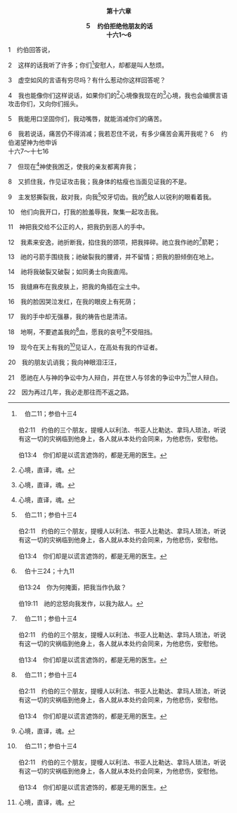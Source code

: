 <p style="text-align:center;font-weight:bold;">第十六章</p>

<p style="text-align:center;font-weight:bold;">５　约伯拒绝他朋友的话<br>十六1～6</p>

1　约伯回答说，

2　这样的话我听了许多；你们[^a]安慰人，却都是叫人愁烦。

[^a]:　伯二11；参伯十三4<br><br>伯2:11　约伯的三个朋友，提幔人以利法、书亚人比勒达、拿玛人琐法，听说有这一切的灾祸临到他身上，各人就从本处约会同来，为他悲伤，安慰他。<br><br>伯13:4　你们却是以谎言遮饰的，都是无用的医生。

3　虚空如风的言语有穷尽吗？有什么惹动你这样回答呢？

4　我也能像你们这样说话，如果你们的[^1]心境像我现在的[^1]心境，我也会编撰言语攻击你们，又向你们摇头。

[^1]:心境，直译，魂。

5　我能用口坚固你们，我动嘴唇，就能消减你们的痛苦。

6　我若说话，痛苦仍不得消减；我若忍住不说，有多少痛苦会离开我呢？６　约伯渴望神为他申诉<br>十六7～十七16

7　但现在[^1]神使我困乏，使我的亲友都离弃我；

[^1]:直译，祂。

8　又抓住我，作见证攻击我；我身体的枯瘦也当面见证我的不是。

9　主发怒撕裂我，敌对我，向我[^a]咬牙切齿。我的[^b]敌人以锐利的眼看着我。

[^a]:　哀二16；徒七54；参诗三五16；三七12；一一二10<br><br>哀2:16　你的仇敌都张口攻击你；他们嗤笑切齿，说，我们把她吞灭了。这真是我们所盼望的日子；我们得着了，我们看见了。<br><br>徒7:54　众人听见这话，心里极其恼怒，就向司提反咬牙切齿。<br><br>诗35:16　他们如同不虔敬、好讥诮的阿谀之人，向我咬牙切齿。<br><br>诗37:12　恶人设谋害义人，又向他咬牙。<br><br>诗112:10　恶人看见便恼恨，必咬牙而融化；恶人的心愿要归灭绝。

[^b]:　伯十三24；十九11<br><br>伯13:24　你为何掩面，把我当作仇敌？<br><br>伯19:11　祂的忿怒向我发作，以我为敌人。

10　他们向我开口，打我的脸羞辱我，聚集一起攻击我。

11　神把我交给不公正的人，把我扔到恶人的手中。

12　我素来安逸，祂折断我，掐住我的颈项，把我摔碎。祂立我作祂的[^a]箭靶；

[^a]:　伯七20；哀三12<br><br>伯7:20　察看人的主啊，我若有罪，于你何妨？为何将我当作攻击的对象，使我成为你的重担呢？<br><br>哀3:12　祂张弓将我当作箭靶。

13　祂的弓箭手围绕我；祂破裂我的腰肾，并不留情；把我的胆倾倒在地上。

14　祂将我破裂又破裂；如同勇士向我直闯。

15　我缝麻布在我皮肤上，把我的角插在尘土中。

16　我的脸因哭泣发红，在我的眼皮上有死荫；

17　我的手中却无强暴，我的祷告也是清洁。

18　地啊，不要遮盖我的[^a]血，愿我的哀号[^1]不受阻挡。

[^1]:直译，没有(滞留的)地方。

[^a]:　创四10<br><br>创4:10　耶和华说，你作了什么事？你弟弟的血有声音从地里向我哀告。

19　现今在天上有我的[^a]见证人，在高处有我的作证者。

[^a]:　诗八九37；罗一9；九1；林后一23；腓一8；帖前二5；10<br><br>诗89:37　又如月亮永远坚立；这天上的见证是确实的。〔细拉〕<br><br>罗1:9　我在祂儿子的福音上，在我灵里所事奉的神，可以见证我怎样在祷告中，常常不住地提到你们，<br><br>罗9:1　我在基督里说真话，并不说谎，有我的良心在圣灵里同我作见证，<br><br>林后1:23　我呼求神给我作见证，我还未往哥林多去，是为要宽容你们。<br><br>腓1:8　神可为我作见证，我在基督耶稣的心肠里，怎样切切地想念你们众人。<br><br>帖前2:5　因为我们从来没有用过谄媚的话，就如你们所知道的；也没有借掩饰而贪婪，这是神可以作见证的。<br><br>帖前2:10　你们和神可以作见证，我们向你们信的人，是何等圣、义、无可指摘，

20　我的朋友讥诮我；我向神眼泪汪汪，

21　愿祂在人与神的争讼中为人辩白，并在世人与邻舍的争讼中为[^1]世人辩白。

[^1]:直译，人的儿子。

22　因为再过几年，我必走那往而不返之路。
